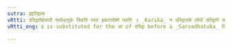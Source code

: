 ```yaml
---
sutra: इद्दरिद्रस्य
vRtti: दरिद्रातेर्हलादौ सार्वधातुके क्ङिति परत इकारादेशो भवति ॥ _Karika_ न दरिद्रायके लोपो दरिद्राणे च नेष्यते । दिदरिद्रासतीत्येके दिदरिद्रिषतीति वा ॥
vRtti_eng: इ is substituted for the आ of दरिद्रा before a _Sarvadhatuka_ कित् or ङित् affix beginning with a consonant.

---
```

